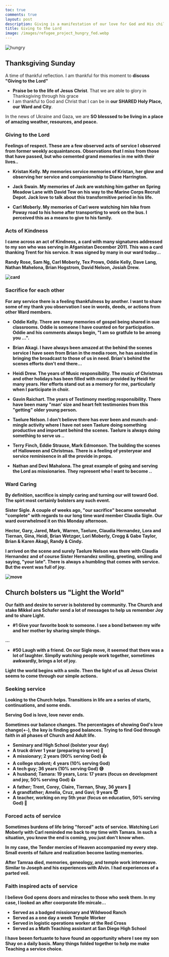 ```yaml
---
toc: true
comments: true
layout: post
description: Giving is a manifestation of our love for God and His children.
title: Giving to the Lord
image: /images/refugee_project_hungry_fed.webp
---
```


![hungry]({{site.baseurl}}/images/refugee_project_hungry_fed.webp)

## Thanksgiving Sunday

A time of thankful reflection. I am thankful for this moment to <b>discuss "Giving to the Lord"</b>

- <b>Praise be to the life of Jesus Christ</b>.  That we are able to glory in Thanksgiving through his grace
- I am thankful to God and Christ that I can be in <b>our SHARED Holy Place, our Ward and City</b>. 

In the news of Ukraine and Gaza, we are <b>SO blesssed to be living in a place of amazing weather, resources, and peace<b>.


### Giving to the Lord
<b>Feelings of respect</b>. These are a few observed acts of service I observed from former weekly acquaintances. Observations that I miss from those that have passed, but <b>who cemented grand memories in me with their lives..</b>

- Kristan Kelly.    My memories service memories of Kristan, her glow and observing her service and companionship to Diane Harrington.  

- Jack Swain.  My memories of Jack are watching him gather on Spring Meadow Lane with David Tew on his way to the Marine Corps Recruit Depot.  Jack love to talk about this transformitive period in his life.

- Carl Moberly.   My memories of Carl were watching him hike from Poway road to his home after transporting to work on the bus.  I perceived this as a means to give to his family.


### Acts of Kindness
I came across an act of Kindness, a <b>card with many signatures</b> addressed to my son who was serving in Afganistan December 2011.  This was a card thanking Trent for his service.    It was signed by many in our ward today...

Randy Rose, Sam Ng, Carl Moberly, Tex Prows, Oddie Kelly, Dave Lang, Nathan Mahelona, Brian Hogstrom, David Nelson, Josiah Drew.

![card]({{site.baseurl}}/images/afganistan_card.jpeg)


###  Sacrifice for each other
For any service there is a feeling thankfulness by another.  I want to share some of my thank you observation I see in <b>words, deeds, or actions from other Ward members</b>.

- Oddie Kelly.  There are many memories of gospel being shared in oue classrooms. Oddie is someone I have counted on for participation. Oddie and his comments always begin, "I am so gratfule to be among you ...".

- Brian Akagi.   I have always been amazed at the behind the scenes service I have seen from Brian in the media room, he has assisted in bringing the broadcast to those of us in need.  Brian's behind the scenes efforts don't end there...

- Heidi Drew.  The years of Music responsibility.  The music of Christmas and other holidays has been filled with music provided by Heidi for many years.  Her efforts stand out as a memory for me, particularly when I participate in choir.

- Gavin Raichart.  The years of Testimony meeting responsibility.  There have been many "man' size and heart felt testimonies from this "getting" older young person.

- Taelure Nelson.   I don't believe there has ever been and munch-and-mingle activity where I have not seen Taelure doing something productive and important behind the scenes.  Taelure is always doing something to serve us ..

- Terry Finch, Eddie Strause, Mark Edmonson.   The building the scenes of Halloween and Christmas.  There is a feeling of yesteryear and service reminisence in all the provide in props.

- Nathan and Devi Mahalona.  The great example of going and serving the Lord as missionaries.  They represent who I want to become ..


### Ward Caring 
By definition, <b>sacrifice is simply caring and turning our will toward God</b>.  The spirt most certainly bolsters any such event.

Sister Sigle.  A couple of weeks ago, "<b>our sacrifice</b>" became somewhat "<b>complete</b>" with regards to our long time ward member Claudia Sigle.  Our ward overwhelmed it on this Monday afternoon.  

Hector, Gary, Jared, Mark, Warren, Taelure, Claudia Hernandez, Lora and Tiernan, Gina, Heidi, Brian Wetzger, Lori Moberly, Cregg & Gabe Taylor, Brian & Karen Akagi, Randy & Cindy.  

I arrived on the scene and surely Taelure Nelson was there with Claudia Hernandez and of course Sister Hernandez smiling, greeting, smiling and saying, "your late".  There is always a humbling that comes with service.  But the event was full of joy.

![move]({{site.baseurl}}/images/sigle_move.jpeg)


## Church bolsters us "Light the World"
Our faith and desire to server is bolstered by community.    The Church and stake Mikkel ans Schafer send a lot of messages to help us remember Joy and to share Light.

- #1 Give your favorite book to someone.   I see a bond between my wife and her mother by sharing simple things.

...

- #50 Laugh with a friend.  On our Sigle move, it seemed that there was a lot of laughter.  Simplly watching people work together, sometimes awkwardly, brings a lot of joy.

<b>Light the world begins with a smile</b>.   Then the light of us all Jesus Christ seems to come through our simple actions.


### Seeking service
<b>Looking to the Church helps</b>.  Transitions in <b>life are a series of starts, continuations, and some ends<b>.  

<b>Serving God is love, love never ends</b>. 

Sometimes our balance changes.  The percentages of showing God's love change(+-), the key is <b>finding good balances</b>.  Trying to find God through faith in all phases of Church and Adult life.

- Seminary and High School (bolster your day)
- A truck driver 1 year (preparing to serve) 🥲
- A missionary; 2 years  (90% serving God)  👍
- A college student; 4 years (10% serving God)
- A tech guy; 36 years (10% serving God) 😅
- A husband; Tamara: 19 years, Lora: 17 years (focus on development and joy, 50% serving God) 👍
 - A father; Trent, Corey, Claire, Tiernan, Shay, 36 years 👏
 - A grandfather; Amelia, Cruz, and Gavi; 9 years 😇
- A teacher, working on my 5th year (focus on education, 50% serving God) 🫶


### Forced acts of service
Sometimes burdens of life bring "forced" acts of service.  Watching Lori Moberly with Carl reminded me back to my time with Tamara.  In such a situation, you know the end is coming, you just don't know when.

In my case, the <b>Tender mercies of Heaven</b> accompanied my every step.  Small events of failure and realization become lasting memories.  

After Tamraa died, <b>memories, geneology, and temple work interweave</b>.  Similar to Joseph and his experiences with Alvin.<b>  I had experiences of a parted veil</b>.


### Faith inspired acts of service
I believe <b>God opens doors and miracles to those who seek them</b>.  In my case, I looked an after coorporate life mircale...

- Served as a badged missionary and Wildwood Ranch
- Served as a one day a week Temple Worker
- Served in logistic operations worker at the Red Cross
- Served as a Math Teaching assistant at San Diego High School

I have beeen fortuante to have found an opportunity where I see my son Shay on a daily basis.   <b>Many things folded together to help me make Teaching a service choice</b>.
